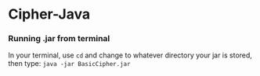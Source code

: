 # Cipher-Java

### Running .jar from terminal
In your terminal, use `cd` and change to whatever directory your jar is stored, then type: `java -jar BasicCipher.jar`